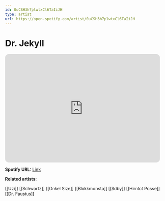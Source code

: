 ```yaml
---
id: 0uCSH3h7plwtxCl6TaIiJH
type: artist
url: https://open.spotify.com/artist/0uCSH3h7plwtxCl6TaIiJH
---
```

# Dr. Jekyll

<iframe style="border-radius:12px" src="https://open.spotify.com/embed/artist/0uCSH3h7plwtxCl6TaIiJH" width="100%" height="352" frameBorder="0" allowfullscreen="" allow="autoplay; clipboard-write; encrypted-media; fullscreen; picture-in-picture" loading="lazy"></iframe>

**Spotify URL:** [Link](https://open.spotify.com/artist/0uCSH3h7plwtxCl6TaIiJH)

**Related artists:**

[[Uzi]]
[[Schwartz]]
[[Onkel Size]]
[[Blokkmonsta]]
[[Sdby]]
[[Hirntot Posse]]
[[Dr. Faustus]]
